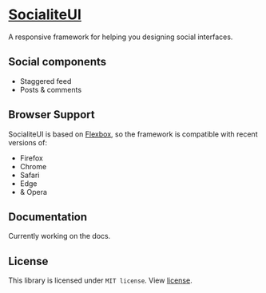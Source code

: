 # [SocialiteUI](https://socialiteui.com)

A responsive framework for helping you designing social interfaces.

## Social components

* Staggered feed
* Posts & comments

## Browser Support

SocialiteUI is based on [Flexbox](https://developer.mozilla.org/en-US/docs/Web/CSS/CSS_Flexible_Box_Layout/Using_CSS_flexible_boxes), so the framework is compatible with recent versions of:

* Firefox
* Chrome
* Safari
* Edge
* & Opera

## Documentation

Currently working on the docs.

## License
This library is licensed under `MIT license`. View [license](LICENSE).